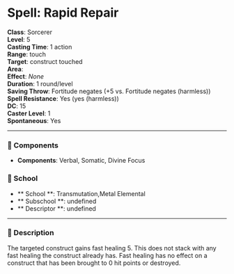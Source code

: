 
# Spell: Rapid Repair
**Class**: Sorcerer  
**Level**: 5  
**Casting Time**: 1 action  
**Range**: touch  
**Target**: construct touched  
**Area**:   
**Effect**: _None_  
**Duration**: 1 round/level  
**Saving Throw**: Fortitude negates (+5 vs. Fortitude negates (harmless))  
**Spell Resistance**: Yes (yes (harmless))  
**DC**: 15  
**Caster Level**: 1  
**Spontaneous**: Yes

---

### 🔮 Components
- **Components**: Verbal, Somatic, Divine Focus

### 🏫 School
- ** School **: Transmutation,Metal Elemental
- ** Subschool **: undefined
- ** Descriptor **: undefined
---

### 📜 Description
The targeted construct gains fast healing 5. This does not stack with any fast healing the construct already has. Fast healing has no effect on a construct that has been brought to 0 hit points or destroyed.
